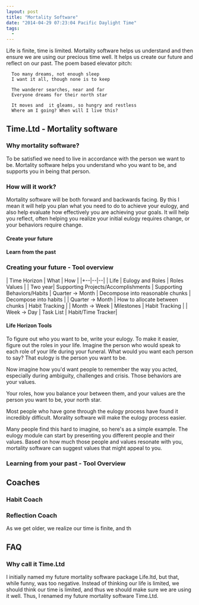 ```yaml
---
layout: post
title: "Mortality Software"
date: "2014-04-29 07:23:04 Pacific Daylight Time"
tags:
  -
---
```


Life is finite, time is limited. Mortality software helps us understand and then ensure we are using our precious time well. It helps us create our future and reflect on our past. The poem based elevator pitch:

      Too many dreams, not enough sleep
      I want it all, though none is to keep

      The wanderer searches, near and far
      Everyone dreams for their north star

      It moves and  it gleams, so hungry and restless
      Where am I going? When will I live this?

## Time.Ltd - Mortality software

### Why mortality software?

To be satisfied we need to live in accordance with the person we want to be. Mortality software helps you understand who you want to be, and supports you in being that person.

### How will it work?

Mortality software will be both forward and backwards facing. By this I mean it will help you plan what you need to do to achieve your eulogy, and also help evaluate how effectively you are achieving your goals. It will help you reflect, often helping you realize your initial eulogy requires change, or your behaviors require change.

#### Create your future

#### Learn from the past

### Creating your future - Tool overview

| Time Horizon | What | How |
|+--|--|--|
| Life | Eulogy and Roles | Roles Values |
| Two year| Supporting Projects/Accomplishments | Supporting Behaviors/Habits
| Quarter -> Month | Decompose into reasonable chunks | Decompose into habits |
| Quarter -> Month | How to allocate between chunks | Habit Tracking |
| Month -> Week | Milestones | Habit Tracking |
| Week -> Day | Task List | Habit/Time Tracker|

#### Life Horizon Tools

To figure out who you want to be, write your eulogy. To make it easier, figure out the roles in your life. Imagine the person who would speak to each role of your life during your funeral. What would you want each person to say? That eulogy is the person you want to be.

Now imagine how you'd want people to remember the way you acted, especially during ambiguity, challenges and crisis. Those behaviors are your values.

Your roles, how you balance your between them, and your values are the person you want to be, your north star.

Most people who have gone through the eulogy process have found it incredibly difficult. Morality software will make the eulogy process easier.

Many people find this hard to imagine, so here's as a simple example. The eulogy module can start by presenting you different people and their values. Based on how much those people and values resonate with you, mortality software can suggest values that might appeal to you.

### Learning from your past - Tool Overview

<!-- >
#### Who are you?
#### What are the roles in your life.
#### What are your values?
#### How do you want to balance your time between your roles?

#### For each role:
-  What does success look like?
 - What habits and skills can support this role.

How should you act given a difficult situation.

- Step 1: Eulogy Writer
- Step 2: Mission Statement writer
- Step 3: 5 Year Planner, 1 Year Planner, 1 Month Planner
- Step 4: Day planner
- Step 5: Mentoring
- Step 6: Coaching

- Hold you accountable to your goals.
- Remind you when you're not living in congruance with your goals.
-->

<!--
What will mortality software do:

- Help you figure out who you want to be.
- Help you define the roles in your life.
- Help you figure out your values.
- Help you set goals for your roles
- Habits for each role

Help you define who you are:

- Eulogy Writer
- Mission Statement Writer
- Habit Writer
-->

## Coaches

### Habit Coach

### Reflection Coach

As we get older, we realize our time is finite, and th

## FAQ

### Why call it Time.Ltd

I initially named my future mortality software package Life.ltd, but that, while funny, was too negative. Instead of thinking our life is limited, we should think our time is limited, and thus we should make sure we are using it well. Thus, I renamed my future mortality software Time.Ltd.
